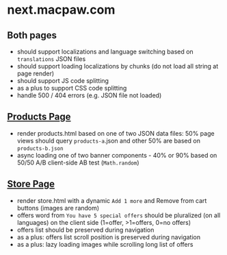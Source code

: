 # next.macpaw.com

## Both pages

- should support localizations and language switching based on `translations` JSON files
- should support loading localizations by chunks (do not load all string at page render)
- should support JS code splitting
- as a plus to support CSS code splitting
- handle 500 / 404 errors (e.g. JSON file not loaded)

## [Products Page](products)

- render products.html based on one of two JSON data files: 50% page views should query `products-a`.json and other 50% are based on `products-b.json`
- async loading one of two banner components - 40% or 90% based on 50/50 A/B client-side AB test (`Math.random`)

## [Store Page](store)

- render store.html with a dynamic `Add 1 more` and Remove from cart buttons (images are random)
- offers word from `You have 5 special offers` should be pluralized (on all languages) on the client side (1=offer, >1=offers, 0=no offers)
- offers list should be preserved during navigation
- as a plus: offers list scroll position is preserved during navigation
- as a plus: lazy loading images while scrolling long list of offers

